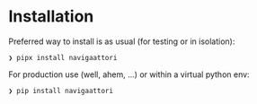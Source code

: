 # Installation

Preferred way to install is as usual (for testing or in isolation):

```console
❯ pipx install navigaattori
```

For production use (well, ahem, ...) or within a virtual python env:

```console
❯ pip install navigaattori
```

